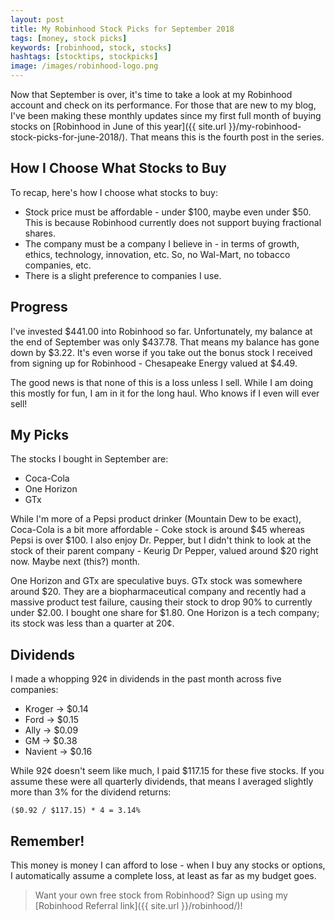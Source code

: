 ```yaml
---
layout: post
title: My Robinhood Stock Picks for September 2018
tags: [money, stock picks]
keywords: [robinhood, stock, stocks]
hashtags: [stocktips, stockpicks]
image: /images/robinhood-logo.png
---
```


Now that September is over, it's time to take a look at my Robinhood account and check on its performance. For those that are new to my blog, I've been making these monthly updates since my first full month of buying stocks on [Robinhood in June of this year]({{ site.url }}/my-robinhood-stock-picks-for-june-2018/). That means this is the fourth post in the series.

## How I Choose What Stocks to Buy

To recap, here's how I choose what stocks to buy:

* Stock price must be affordable - under $100, maybe even under $50. This is because Robinhood currently does not support buying fractional shares.
* The company must be a company I believe in - in terms of growth, ethics, technology, innovation, etc. So, no Wal-Mart, no tobacco companies, etc.
* There is a slight preference to companies I use.

## Progress

I've invested $441.00 into Robinhood so far. Unfortunately, my balance at the end of September was only $437.78. That means my balance has gone down by $3.22. It's even worse if you take out the bonus stock I received from signing up for Robinhood - Chesapeake Energy valued at $4.49.

The good news is that none of this is a loss unless I sell. While I am doing this mostly for fun, I am in it for the long haul. Who knows if I even will ever sell!

## My Picks

The stocks I bought in September are:

* Coca-Cola
* One Horizon
* GTx

While I'm more of a Pepsi product drinker (Mountain Dew to be exact), Coca-Cola is a bit more affordable - Coke stock is around $45 whereas Pepsi is over $100. I also enjoy Dr. Pepper, but I didn't think to look at the stock of their parent company - Keurig Dr Pepper, valued around $20 right now. Maybe next (this?) month.

One Horizon and GTx are speculative buys. GTx stock was somewhere around $20. They are a biopharmaceutical company and recently had a massive product test failure, causing their stock to drop 90% to currently under $2.00. I bought one share for $1.80. One Horizon is a tech company; its stock was less than a quarter at 20&cent;.

## Dividends

I made a whopping 92&cent; in dividends in the past month across five companies:

* Kroger &rarr; $0.14
* Ford &rarr; $0.15
* Ally &rarr; $0.09
* GM &rarr; $0.38
* Navient &rarr; $0.16

While 92&cent; doesn't seem like much, I paid $117.15 for these five stocks. If you assume these were all quarterly dividends, that means I averaged slightly more than 3% for the dividend returns:

    ($0.92 / $117.15) * 4 = 3.14%

## Remember!

This money is money I can afford to lose - when I buy any stocks or options, I automatically assume a complete loss, at least as far as my budget goes.

> Want your own free stock from Robinhood? Sign up using my [Robinhood Referral link]({{ site.url }}/robinhood/)!
